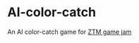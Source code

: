 # AI-color-catch
An AI color-catch game for [ZTM game jam](https://itch.io/jam/zero-to-mastery-game-jam)
